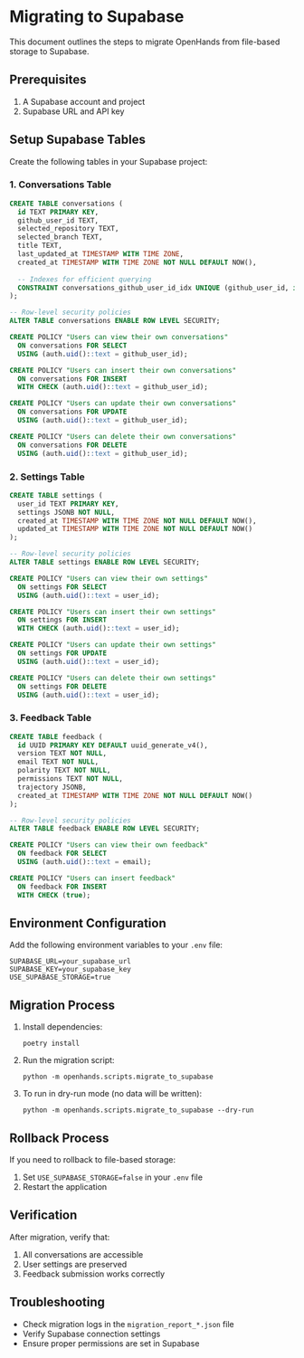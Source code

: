 # Migrating to Supabase

This document outlines the steps to migrate OpenHands from file-based storage to Supabase.

## Prerequisites

1. A Supabase account and project
2. Supabase URL and API key

## Setup Supabase Tables

Create the following tables in your Supabase project:

### 1. Conversations Table

```sql
CREATE TABLE conversations (
  id TEXT PRIMARY KEY,
  github_user_id TEXT,
  selected_repository TEXT,
  selected_branch TEXT,
  title TEXT,
  last_updated_at TIMESTAMP WITH TIME ZONE,
  created_at TIMESTAMP WITH TIME ZONE NOT NULL DEFAULT NOW(),
  
  -- Indexes for efficient querying
  CONSTRAINT conversations_github_user_id_idx UNIQUE (github_user_id, id)
);

-- Row-level security policies
ALTER TABLE conversations ENABLE ROW LEVEL SECURITY;

CREATE POLICY "Users can view their own conversations"
  ON conversations FOR SELECT
  USING (auth.uid()::text = github_user_id);

CREATE POLICY "Users can insert their own conversations"
  ON conversations FOR INSERT
  WITH CHECK (auth.uid()::text = github_user_id);

CREATE POLICY "Users can update their own conversations"
  ON conversations FOR UPDATE
  USING (auth.uid()::text = github_user_id);

CREATE POLICY "Users can delete their own conversations"
  ON conversations FOR DELETE
  USING (auth.uid()::text = github_user_id);
```

### 2. Settings Table

```sql
CREATE TABLE settings (
  user_id TEXT PRIMARY KEY,
  settings JSONB NOT NULL,
  created_at TIMESTAMP WITH TIME ZONE NOT NULL DEFAULT NOW(),
  updated_at TIMESTAMP WITH TIME ZONE NOT NULL DEFAULT NOW()
);

-- Row-level security policies
ALTER TABLE settings ENABLE ROW LEVEL SECURITY;

CREATE POLICY "Users can view their own settings"
  ON settings FOR SELECT
  USING (auth.uid()::text = user_id);

CREATE POLICY "Users can insert their own settings"
  ON settings FOR INSERT
  WITH CHECK (auth.uid()::text = user_id);

CREATE POLICY "Users can update their own settings"
  ON settings FOR UPDATE
  USING (auth.uid()::text = user_id);

CREATE POLICY "Users can delete their own settings"
  ON settings FOR DELETE
  USING (auth.uid()::text = user_id);
```

### 3. Feedback Table

```sql
CREATE TABLE feedback (
  id UUID PRIMARY KEY DEFAULT uuid_generate_v4(),
  version TEXT NOT NULL,
  email TEXT NOT NULL,
  polarity TEXT NOT NULL,
  permissions TEXT NOT NULL,
  trajectory JSONB,
  created_at TIMESTAMP WITH TIME ZONE NOT NULL DEFAULT NOW()
);

-- Row-level security policies
ALTER TABLE feedback ENABLE ROW LEVEL SECURITY;

CREATE POLICY "Users can view their own feedback"
  ON feedback FOR SELECT
  USING (auth.uid()::text = email);

CREATE POLICY "Users can insert feedback"
  ON feedback FOR INSERT
  WITH CHECK (true);
```

## Environment Configuration

Add the following environment variables to your `.env` file:

```
SUPABASE_URL=your_supabase_url
SUPABASE_KEY=your_supabase_key
USE_SUPABASE_STORAGE=true
```

## Migration Process

1. Install dependencies:
   ```
   poetry install
   ```

2. Run the migration script:
   ```
   python -m openhands.scripts.migrate_to_supabase
   ```

3. To run in dry-run mode (no data will be written):
   ```
   python -m openhands.scripts.migrate_to_supabase --dry-run
   ```

## Rollback Process

If you need to rollback to file-based storage:

1. Set `USE_SUPABASE_STORAGE=false` in your `.env` file
2. Restart the application

## Verification

After migration, verify that:

1. All conversations are accessible
2. User settings are preserved
3. Feedback submission works correctly

## Troubleshooting

- Check migration logs in the `migration_report_*.json` file
- Verify Supabase connection settings
- Ensure proper permissions are set in Supabase

